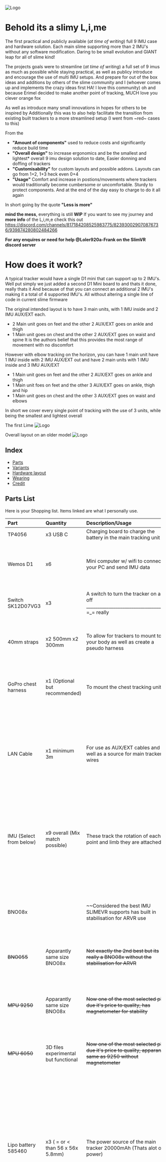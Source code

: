

![Logo](https://i.gyazo.com/7941d6748db107002712ad53378ea480.png)

# Behold its a slimy L,i,me
The first practical and publicly available (*at time of writing*) full 9 IMU case and hardware solution. 
  Each main slime supporting more than 2 IMU's without any software modification. Daring to be small evolution and GIANT leap for all of slime kind!

The projects goals were to streamline (*at time of writing*) a full set of 9 imus as much as possible while staying practical, as well as publicy introduce and encourage the use of multi IMU setups. And prepare for out of the box ideas and additions by others of the slime community and I (whoever comes up and implements the crazy ideas first HA! I love this community) oh and because Erimel decided to make another point of tracking, MUCH love you clever orange fox

As well as introduce many small innovations in hopes for others to be inspired by
Additionally this was to also help facilitate the transition from existing built trackers to a more streamlined setup (I went from ~red~ cases to this)

From the
- **"Amount of components"** used to reduce costs and significantly reduce build time
- **"Overall design"** to increase ergonomics and be the smallest and lightest* overall 9 imu design solution to date, Easier donning and doffing of trackers
- **"Customisability"** for custom layouts and possible addons. Layouts can go from 1+2, 1+3 heck even 0+4
- **"Usage"** Comfort and increase in postions/movements where trackers would traditionally become cumbersome or uncomfortable. Sturdy to protect components. And at the end of the day easy to charge to do it all again


In short going by the quote **"Less is more"**



**mind the mess**, everything is still **WIP**
If you want to see my journey and **more info** of the L,i,m,e check this out https://discord.com/channels/817184208525983775/823930029070876736/939874280802484266

**For any enquires or need for help @Loler920a-Frank on the SlimVR discord server**




# How does it work? 
A typical tracker would have a single D1 mini that can support up to 2 IMU's. 
Well put simply we just added a second D1 Mini board to and thats it done, really thats it
And because of that you can connect an additional 2 IMU's making it a total of 4 supported IMU's. All without altering a single line of code in current slime firmware

The original intended layout is to have 3 main units, with 1 IMU inside and 2 IMU AUX/EXT each. 
- 2 Main unit goes on feet and the other 2 AUX/EXT goes on ankle and thigh
- 1 Main unit goes on chest and the other 2 AUX/EXT goes on waist and spine
It is the authors belief that this provides the most range of movement with no discomfort


However with elbow tracking on the horizon, you can have 1 main unit have 1 IMU inside with 2 IMU AUX/EXT out and have 2 main units with 1 IMU inside and 3 IMU AUX/EXT
- 1 Main unit goes on feet and the other 2 AUX/EXT goes on ankle and thigh
- 1 Main unit foes on feet and the other 3 AUX/EXT goes on ankle, thigh and hip
- 1 Main unit goes on chest and the other 3 AUX/EXT goes on waist and elbows

In short we cover every single point of tracking with the use of 3 units, while being the smallest and lightest overall 



The first Lime
![Logo](https://i.gyazo.com/36a4285f534224af641c47bb5025e2df.jpg)


Overall layout on an older model
![Logo](https://i.gyazo.com/be5054ebee7b912464fb57d1074dd8e4.gif)




## Index

 - [Parts](https://github.com/Loler920a/L.i.me-Slimes/blob/main/README.md#parts-list)
 - [Variants](https://github.com/Loler920a/L.i.me-Slimes/blob/main/README.md#variants)
 - [Hardware layout](https://github.com/Loler920a/L.i.me-Slimes/blob/main/README.md#hardware-layout)
 - [Wearing](https://github.com/Loler920a/L.i.me-Slimes/blob/main/README.md#where-to-wear-gosh-that-a-tongue-twister-where-to-mount)
 - [Credit](https://github.com/Loler920a/L.i.me-Slimes/blob/main/README.md#author-and-people-to-note)

## Parts List ##

Here is your Shopping list. Items linked are what I personally use.


| Part | Quantity     | Description/Usage                | Notes |
| :--- | :---    | :------------------------- | :-------------------------  |
| TP4056 | x3 USB C | Charging board to charge the battery in the main tracking unit| Best to take USB C|
| Wemos D1 | x6 | Mini computer w/ wifi to connect to your PC and send IMU data | Be sure to have a micro USB cable that allows data transfer and is not only for charging |
| Switch SK12D07VG3 | x3 | A switch to turn the tracker on and off ______________________________________ =_= really | At the moment the case only supports SK12D07VG3 |
| 40mm straps | x2 500mm x2 300mm | To allow for trackers to mount to your body as well as create a pseudo harness | These straps are also elastic, the harness made will keep trackers secure |
| GoPro chest harness | x1 (Optional but recommended) | To mount the chest tracking unit | Technically this is optional but highly recommended for the harness set up|
| LAN Cable | x1 minimum 3m | For use as AUX/EXT cables and as well as a source for main tracker wires | Keeps AUX/EXT cables protected and neat, helps prevent cross talk and is a good source for easy to use wires for the main trackers, you might have spares around|
| IMU (Select from below) | x9 overall (Mix match possible) | These track the rotation of each point and limb they are attached to | Due to chip shortages, and interest in IMU tracking, prices and quality will fluctuate, some IMU's may be non functional, lower end IMU's will drift more overtime |
| BNO08x |  | ~~Considered the best IMU SLIMEVR supports has built in stabilisation for ARVR use | Due to recent price rise and shortage of this IMU, the SLIMEVR community and I can't recommend this anymore. ( I use these) |
| ~~BNO055~~ | Apparantly same size BNO08x | ~~Not exactly the 2nd best but its really a BNO08x without the  stabilisation for ARVR~~ |~~I can't personally comment on this IMU~~|
| ~~MPU 9250~~ | Apparantly same size BNO08x | ~~Now one of the most selected pick due it's price to quality, has magnetometer for stability~~ |~~I can't personally comment on this IMU, but apparantly controllers and a bad environment will affect the magnetometer if its enabled~~|
| ~~MPU 6050~~ | 3D files experimental but functional | ~~Now one of the most selected pick due it's price to quality, apparantly same as 9250 without magnetometer~~ |~~I can't personally comment on this IMU~~|
| Lipo battery 585460 | x3 ( =  or < than 56 x 56x 5.8mm) | The power source of the main tracker 20000mAh (Thats alot of power) | If not sourced locally, shipping times may be quite long. Try get one with built in protection as well. Maximum supported battery dimension 56x 56 x 5.8mm you could use blutak to fill in gaps if you are using a smaller battery to prevent rattling and wires breaking and causing shorts/sparks









## Variants

**Loler920a selection**
- Variant A has the traditional handles seen in most slimes
- Variant B has no handles on the case, but instead uses the lid as a handle (A daring new concept)
- Solder guide was specifically designed tool to reduce excess wires and make soldering an easier experience (First of its kind)
- Chest adapter Was specifically designed to allow for Variant A to mount to a gopro chest harness for comfort and stability (Not a new concept but first of its kind really)

| **Loler920a selection** | **Recommended selection**     |
| :--- | :---    |
| Case and lid A x1 | Case and lid A x1  |
| Case and lid B x2 | Case and lid A or B x2 (Your choosing) |
| Divider BNO080 x3 | Divider (IMU) x3  |
| Aux BNO080 case x 6 | Aux (IMU) case x 6  |
| Aux Lid x 6 | Aux Lid x 6 |
| Solder guide (BNO080) x1 | Solder guide (IMU) x1 (Strongly Recommended |
| Chest adapter x 1 | Chest adapter x 1  |


Variant B has no handles, the lid will act like them for you
![Variant B](https://i.gyazo.com/87eb916b487218307826515c56ce38e5.gif)


## Hardware layout 
Due to being a slightly different hardware layout, here is a wiring diagram to follow.
Note to self clean up these diagrams

**NOTES for recommended layout**
--note to self Release diagram or pictures, also notes for sizing cables and looping a cable through the Strap before soldering onto 3rd IMU
For legs, the main tracking unit is on the feet, 2nd aux on ankle and 3rd aux on thigh. For spine Main unit is on chest, 2nd on waist, 3rd on hip


- Size the AUX/EXT cables as you go with your limbs in flexed and extended with your intended layout to allow for enough cable slack for a full range of movement as well as not have an excsessive amount of wires, to prevent tangling/snagging. Though its better to have overestimate than underestimate as this is more easier to fix in the future.
- Before soldering the 3rd IMU loop the LAN cable through inside of the strap
- It is normal for LAN cables to be tight fitting into the case you will need to push it in there, twisting it in helps


Make sure to have your soldering guide ready
![Guide](https://i.gyazo.com/fddadf71537a5d73609fabd8beb3e79f.png)


BASE Layout (Start with this)

![Base](https://i.gyazo.com/69dc7c70b8b11fc3a2775c80673a7aa6.png)



3 IMU LAYOUT (The main and recommended layout)
![3 IMU LAYOUT here](https://i.gyazo.com/aa39ab299450ce945091e0bdfc0138fa.png)

4 IMU layout here Don't do this unless you have a reason to
![4 IMU LAYOUT here](https://i.gyazo.com/df23a269be14a751d016d65494852174.png)


A full L,i,me unit set without elbow tracking
![Final product]https://i.gyazo.com/10f5527647f185ca48843e1c9ce8461f.jpg


## How to wear (Loler920a recommendation)

--Note to self release diagram and pictures


- Main unit on feet
- AUX, ankle inside, behind ball
- Strap below knee
- AUX, Outside
- Main unit chest
- Wire over shoulder
- Secure to go pro harness
- Aux waist thinnest part of body/above belly button area
- AUX hip belt line
- Optional (Recommended) - Straps from hip strap to connect to thigh straps, to prevent sliding thigh trackers sliding down leg






## Author and people to note

- Loler920a Author and creator of the L,i,me
- HolyLemon pointing out potential issues, reviewing the wiring, and giving the correct vaulue for the battery readout. All in an effort to help prevent magic smoke
- Lemming for secondary testing
- Erimel (although not intentional) for being the final pushing reason why to go ahead with this idea. Though thanks for helping pick the name
- Eiren for making slime VR a thing as well as making it open source



Note to self clean this up more !!! Make a recommended SECTION for how this should be layed out. OR JUST WRITE IT AS RECOMMENDED
ALSO note/include the battery monit.h code edit as well as define.h examples
ALSO just make a comparison drawing between traditional and lime to get the point across
